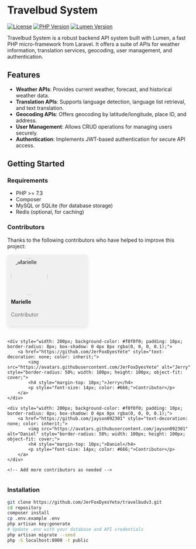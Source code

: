 # Travelbud System

[![License](https://img.shields.io/badge/license-MIT-blue.svg)](https://opensource.org/licenses/MIT)
[![PHP Version](https://img.shields.io/badge/php-%3E%3D%207.3-blue)](https://www.php.net/releases/7_3_0.php)
[![Lumen Version](https://img.shields.io/badge/lumen-%3E%3D%205.0-yellow)](https://lumen.laravel.com/docs)

Travelbud System is a robust backend API system built with Lumen, a fast PHP micro-framework from Laravel. It offers a suite of APIs for weather information, translation services, geocoding, user management, and authentication.

## Features

- **Weather APIs**: Provides current weather, forecast, and historical weather data.
- **Translation APIs**: Supports language detection, language list retrieval, and text translation.
- **Geocoding APIs**: Offers geocoding by latitude/longitude, place ID, and address.
- **User Management**: Allows CRUD operations for managing users securely.
- **Authentication**: Implements JWT-based authentication for secure API access.

## Getting Started

### Requirements

- PHP >= 7.3
- Composer
- MySQL or SQLite (for database storage)
- Redis (optional, for caching)

### Contributors

Thanks to the following contributors who have helped to improve this project:

<div style="display: flex; flex-wrap: wrap; gap: 20px;">
    <div style="width: 200px; background-color: #f0f0f0; padding: 10px; border-radius: 8px; box-shadow: 0 4px 8px rgba(0, 0, 0, 0.1);">
        <a href="https://github.com/maryelang" style="text-decoration: none; color: inherit;">
            <img src="https://avatars.githubusercontent.com/maryelang" alt="Marielle" style="border-radius: 50%; width: 100px; height: 100px; object-fit: cover;">
            <h4 style="margin-top: 10px;">Marielle</h4>
            <p style="font-size: 14px; color: #666;">Contributor</p>
        </a>
    </div>
    
    <div style="width: 200px; background-color: #f0f0f0; padding: 10px; border-radius: 8px; box-shadow: 0 4px 8px rgba(0, 0, 0, 0.1);">
        <a href="https://github.com/JerFoxDyesYete" style="text-decoration: none; color: inherit;">
            <img src="https://avatars.githubusercontent.com/JerFoxDyesYete" alt="Jerry" style="border-radius: 50%; width: 100px; height: 100px; object-fit: cover;">
            <h4 style="margin-top: 10px;">Jerry</h4>
            <p style="font-size: 14px; color: #666;">Contributor</p>
        </a>
    </div>
    
    <div style="width: 200px; background-color: #f0f0f0; padding: 10px; border-radius: 8px; box-shadow: 0 4px 8px rgba(0, 0, 0, 0.1);">
        <a href="https://github.com/jayson092301" style="text-decoration: none; color: inherit;">
            <img src="https://avatars.githubusercontent.com/jayson092301" alt="Daniel" style="border-radius: 50%; width: 100px; height: 100px; object-fit: cover;">
            <h4 style="margin-top: 10px;">Daniel</h4>
            <p style="font-size: 14px; color: #666;">Contributor</p>
        </a>
    </div>
    
    <!-- Add more contributors as needed -->
</div>

### Installation

```bash
git clone https://github.com/JerFoxDyesYete/travelbudv3.git
cd repository
composer install
cp .env.example .env
php artisan key:generate
# Update .env with your database and API credentials
php artisan migrate --seed
php -S localhost:8000 -t public
